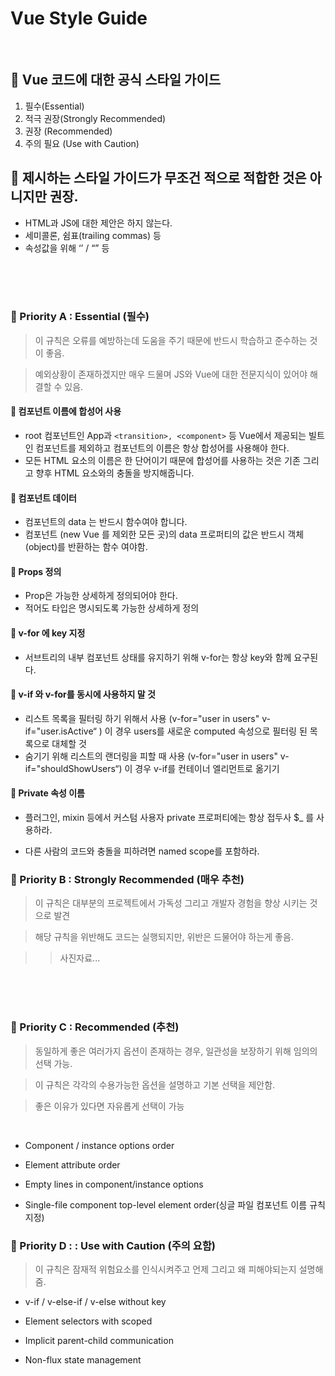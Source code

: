 # Vue Style Guide

<br>

## 🌈 Vue 코드에 대한 공식 스타일 가이드

1. 필수(Essential)
2. 적극 권장(Strongly Recommended)
3. 권장 (Recommended)
4. 주의 필요 (Use with Caution)

## 🌈 제시하는 스타일 가이드가 무조건 적으로 적합한 것은 아니지만 권장.

- HTML과 JS에 대한 제안은 하지 않는다.
- 세미콜론, 쉼표(trailing commas) 등
- 속성값을 위해 ‘’ / “” 등

<Br>
<Br>
<Br>

### 🐳 Priority A : Essential (필수)

> 이 규칙은 오류를 예방하는데 도움을 주기 때문에 반드시 학습하고 준수하는 것이 좋음.

> 예외상황이 존재하겠지만 매우 드물며 JS와 Vue에 대한 전문지식이 있어야 해결할 수 있음.

#### 🎯 컴포넌트 이름에 합성어 사용

- root 컴포넌트인 App과 `<transition>, <component>` 등 Vue에서 제공되는 빌트인 컴포넌트를 제외하고
  컴포넌트의 이름은 항상 합성어를 사용해야 한다.
- 모든 HTML 요소의 이름은 한 단어이기 때문에 합성어를 사용하는 것은 기존 그리고 향후 HTML 요소와의
  충돌을 방지해줍니다.

#### 🎯 컴포넌트 데이터

- 컴포넌트의 data 는 반드시 함수여야 합니다.
- 컴포넌트 (new Vue 를 제외한 모든 곳)의 data 프로퍼티의 값은 반드시 객체(object)를 반환하는 함수
  여야함.

#### 🎯 Props 정의

- Prop은 가능한 상세하게 정의되어야 한다.
- 적어도 타입은 명시되도록 가능한 상세하게 정의

#### 🎯 v-for 에 key 지정

- 서브트리의 내부 컴포넌트 상태를 유지하기 위해 v-for는 항상 key와 함께 요구된다.

#### 🎯 v-if 와 v-for를 동시에 사용하지 말 것

- 리스트 목록을 필터링 하기 위해서 사용 (v-for="user in users" v-if="user.isActive“ )
  이 경우 users를 새로운 computed 속성으로 필터링 된 목록으로 대체할 것
- 숨기기 위해 리스트의 랜더링을 피할 때 사용 (v-for="user in users" v-if="shouldShowUsers“)
  이 경우 v-if를 컨테이너 엘리먼트로 옮기기

#### 🎯 Private 속성 이름

- 플러그인, mixin 등에서 커스텀 사용자 private 프로퍼티에는 항상 접두사 $\_ 를 사용하라.

- 다른 사람의 코드와 충돌을 피하려면 named scope를 포함하라.

### 🐳 Priority B : Strongly Recommended (매우 추천)

> 이 규칙은 대부분의 프로젝트에서 가독성 그리고 개발자 경험을 향상 시키는 것으로 발견

> 해당 규칙을 위반해도 코드는 실행되지만, 위반은 드물어야 하는게 좋음.

> > 사진자료...

<br>
<br>
<br>

### 🐳 Priority C : Recommended (추천)

> 동일하게 좋은 여러가지 옵션이 존재하는 경우, 일관성을 보장하기 위해 임의의 선택 가능.

> 이 규칙은 각각의 수용가능한 옵션을 설명하고 기본 선택을 제안함.

> 좋은 이유가 있다면 자유롭게 선택이 가능

<br>

- Component / instance options order

- Element attribute order

- Empty lines in component/instance options

- Single-file component top-level element order(싱글 파일 컴포넌트 이름 규칙 지정)

### 🐳 Priority D : : Use with Caution (주의 요함)

> 이 규칙은 잠재적 위험요소를 인식시켜주고 언제 그리고 왜 피해야되는지 설명해줌.

- v-if / v-else-if / v-else without key

- Element selectors with scoped

- Implicit parent-child communication

- Non-flux state management
